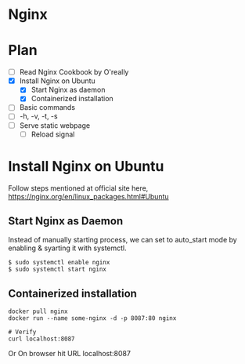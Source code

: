 ---
---
# Nginx

# Plan
- [ ] Read Nginx Cookbook by O'really
- [x] Install Nginx on Ubuntu
  - [x] Start Nginx as daemon
  - [x] Containerized installation
- [ ] Basic commands
- [ ] -h, -v, -t, -s
- [ ] Serve static webpage
  - [ ] Reload signal

# Install Nginx on Ubuntu

Follow steps mentioned at official site here, https://nginx.org/en/linux_packages.html#Ubuntu

## Start Nginx as Daemon
Instead of manually starting process, we can set to auto_start mode by enabling & syarting it with systemctl.

```console
$ sudo systemctl enable nginx  
$ sudo systemctl start nginx
```

## Containerized installation
```console
docker pull nginx
docker run --name some-nginx -d -p 8087:80 nginx

# Verify
curl localhost:8087
```

Or On browser hit URL localhost:8087
